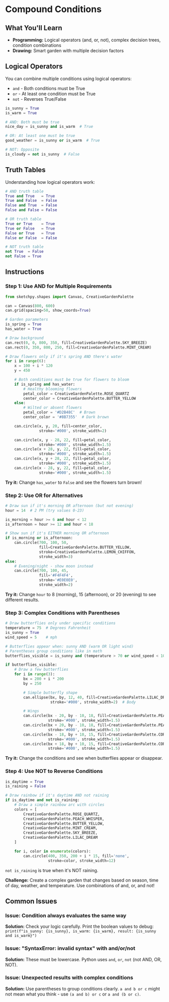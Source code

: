 # Compound Conditions

## What You'll Learn
- **Programming:** Logical operators (and, or, not), complex decision trees, condition combinations
- **Drawing:** Smart garden with multiple decision factors

## Logical Operators

You can combine multiple conditions using logical operators:

- `and` - Both conditions must be True
- `or` - At least one condition must be True
- `not` - Reverses True/False

```python
is_sunny = True
is_warm = True

# AND: Both must be true
nice_day = is_sunny and is_warm  # True

# OR: At least one must be true
good_weather = is_sunny or is_warm  # True

# NOT: Opposite
is_cloudy = not is_sunny  # False
```

## Truth Tables

Understanding how logical operators work:

```python
# AND truth table
True and True   = True
True and False  = False
False and True  = False
False and False = False

# OR truth table
True or True    = True
True or False   = True
False or True   = True
False or False  = False

# NOT truth table
not True  = False
not False = True
```

## Instructions

### Step 1: Use AND for Multiple Requirements

```python
from sketchpy.shapes import Canvas, CreativeGardenPalette

can = Canvas(800, 600)
can.grid(spacing=50, show_coords=True)

# Garden parameters
is_spring = True
has_water = True

# Draw background
can.rect(0, 0, 800, 350, fill=CreativeGardenPalette.SKY_BREEZE)
can.rect(0, 350, 800, 250, fill=CreativeGardenPalette.MINT_CREAM)

# Draw flowers only if it's spring AND there's water
for i in range(6):
    x = 100 + i * 120
    y = 450

    # Both conditions must be true for flowers to bloom
    if is_spring and has_water:
        # Healthy blooming flowers
        petal_color = CreativeGardenPalette.ROSE_QUARTZ
        center_color = CreativeGardenPalette.BUTTER_YELLOW
    else:
        # Wilted or absent flowers
        petal_color = '#D2B48C'  # Brown
        center_color = '#8B7355'  # Dark brown

    can.circle(x, y, 20, fill=center_color,
               stroke='#000', stroke_width=2)

    can.circle(x, y - 28, 22, fill=petal_color,
               stroke='#000', stroke_width=1.5)
    can.circle(x + 28, y, 22, fill=petal_color,
               stroke='#000', stroke_width=1.5)
    can.circle(x, y + 28, 22, fill=petal_color,
               stroke='#000', stroke_width=1.5)
    can.circle(x - 28, y, 22, fill=petal_color,
               stroke='#000', stroke_width=1.5)
```

**Try it:** Change `has_water` to `False` and see the flowers turn brown!

### Step 2: Use OR for Alternatives

```python
# Draw sun if it's morning OR afternoon (but not evening)
hour = 14  # 2 PM (try values 0-23)

is_morning = hour >= 6 and hour < 12
is_afternoon = hour >= 12 and hour < 18

# Show sun if it's EITHER morning OR afternoon
if is_morning or is_afternoon:
    can.circle(700, 100, 50,
               fill=CreativeGardenPalette.BUTTER_YELLOW,
               stroke=CreativeGardenPalette.LEMON_CHIFFON,
               stroke_width=3)
else:
    # Evening/night - show moon instead
    can.circle(700, 100, 45,
               fill='#F4F4F4',
               stroke='#E0E0E0',
               stroke_width=2)
```

**Try it:** Change `hour` to 8 (morning), 15 (afternoon), or 20 (evening) to see different results.

### Step 3: Complex Conditions with Parentheses

```python
# Draw butterflies only under specific conditions
temperature = 75  # Degrees Fahrenheit
is_sunny = True
wind_speed = 5    # mph

# Butterflies appear when: sunny AND (warm OR light wind)
# Parentheses group conditions like in math
butterflies_visible = is_sunny and (temperature > 70 or wind_speed < 10)

if butterflies_visible:
    # Draw a few butterflies
    for i in range(3):
        bx = 200 + i * 200
        by = 250

        # Simple butterfly shape
        can.ellipse(bx, by, 12, 40, fill=CreativeGardenPalette.LILAC_DREAM,
                    stroke='#000', stroke_width=2)  # Body

        # Wings
        can.circle(bx - 20, by - 10, 18, fill=CreativeGardenPalette.PEACH_WHISPER,
                   stroke='#000', stroke_width=1.5)
        can.circle(bx + 20, by - 10, 18, fill=CreativeGardenPalette.PEACH_WHISPER,
                   stroke='#000', stroke_width=1.5)
        can.circle(bx - 18, by + 10, 15, fill=CreativeGardenPalette.CORAL_BLUSH,
                   stroke='#000', stroke_width=1.5)
        can.circle(bx + 18, by + 10, 15, fill=CreativeGardenPalette.CORAL_BLUSH,
                   stroke='#000', stroke_width=1.5)
```

**Try it:** Change the conditions and see when butterflies appear or disappear.

### Step 4: Use NOT to Reverse Conditions

```python
is_daytime = True
is_raining = False

# Draw rainbow if it's daytime AND not raining
if is_daytime and not is_raining:
    # Draw a simple rainbow arc with circles
    colors = [
        CreativeGardenPalette.ROSE_QUARTZ,
        CreativeGardenPalette.PEACH_WHISPER,
        CreativeGardenPalette.BUTTER_YELLOW,
        CreativeGardenPalette.MINT_CREAM,
        CreativeGardenPalette.SKY_BREEZE,
        CreativeGardenPalette.LILAC_DREAM
    ]

    for i, color in enumerate(colors):
        can.circle(400, 350, 200 + i * 15, fill='none',
                   stroke=color, stroke_width=12)
```

`not is_raining` is true when it's NOT raining.

**Challenge:** Create a complex garden that changes based on season, time of day, weather, and temperature. Use combinations of and, or, and not!

## Common Issues

### Issue: Condition always evaluates the same way
**Solution:** Check your logic carefully. Print the boolean values to debug: `print(f"is_sunny: {is_sunny}, is_warm: {is_warm}, result: {is_sunny and is_warm}")`

### Issue: "SyntaxError: invalid syntax" with and/or/not
**Solution:** These must be lowercase. Python uses `and`, `or`, `not` (not AND, OR, NOT).

### Issue: Unexpected results with complex conditions
**Solution:** Use parentheses to group conditions clearly. `a and b or c` might not mean what you think - use `(a and b) or c` or `a and (b or c)`.
